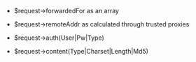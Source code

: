 - $request->forwardedFor as an array

- $request->remoteAddr as calculated through trusted proxies

- $request->auth(User|Pw|Type)

- $request->content(Type|Charset|Length|Md5)
